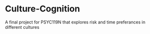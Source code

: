 # Culture-Cognition
A final project for PSYC119N that explores risk and time preferances in different cultures
